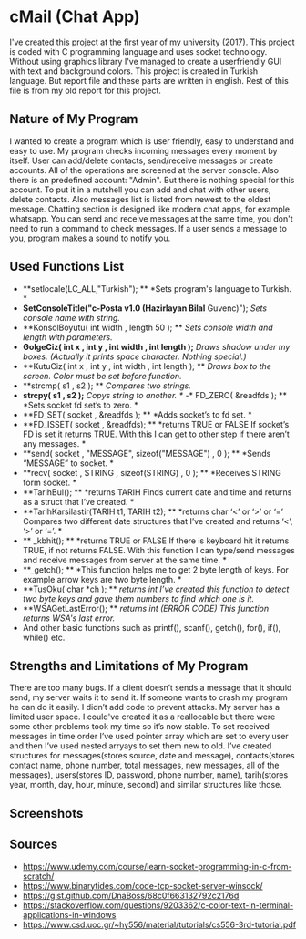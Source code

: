 # cMail (Chat App)
I've created this project at the first year of my university (2017). This project is coded with C programming language and uses socket technology. Without using graphics library I've managed to create a userfriendly GUI with text and background colors. This project is created in Turkish language. But report file and these parts are written in english. Rest of this file is from my old report for this project. 

## Nature of My Program 
I wanted to create a program which is user friendly, easy to understand and easy to use. My program checks incoming messages every moment by itself. User can add/delete contacts, send/receive messages or create accounts.
All of the operations are screened at the server console. Also there is an predefined account: "Admin". But there is nothing special for this account.
To put it in a nutshell you can add and chat with other users, delete contacts. Also messages list is listed from newest to the oldest message.
Chatting section is designed like modern chat apps, for example whatsapp.
You can send and receive messages at the same time, you don't need to run a command to check messages. 
If a user sends a message to you, program makes a sound to notify you.

## Used Functions List
 - **setlocale(LC_ALL,"Turkish"); **
 *Sets program's language to Turkish. *
 - **SetConsoleTitle("c-Posta v1.0 (Hazirlayan Bilal** Guvenc)"); 
*Sets console name with string.*
 - **KonsolBoyutu( int width , length 50 );  **
*Sets console width and length with parameters.*
 - **GolgeCiz( int x , int y , int width , int length );**
 *Draws shadow under my boxes. (Actually it prints space character. Nothing special.)*
 - **KutuCiz( int x , int y , int width , int length ); **
 *Draws box to the screen. Color must be set before function.*
 - **strcmp( s1 , s2 ); **
 *Compares two strings.*
 - **strcpy( s1 , s2 );**
 *Copys string to another. *
 -** FD_ZERO( &readfds ); **
 *Sets socket fd set’s to zero. *
 - **FD_SET( socket , &readfds ); **
 *Adds socket’s to fd set. *
 - **FD_ISSET( socket , &readfds); **
 *returns TRUE or FALSE If socket’s FD is set it returns TRUE. With this I can get to other step if there aren’t any messages. *
 - **send( socket , "MESSAGE", sizeof("MESSAGE") , 0 ); **
 *Sends “MESSAGE” to socket. *
 - **recv( socket , STRING , sizeof(STRING) , 0 ); **
 *Receives STRING form socket. *
 - **TarihBul(); **
 *returns TARIH Finds current date and time and returns as a struct that I’ve created. *
 - **TarihKarsilastir(TARIH t1, TARIH t2); **
 *returns char ‘<’ or ‘>’ or ‘=’ Compares two different date structures that I’ve created and returns ‘<’, ‘>’ or ‘=’. *
 - ** \_kbhit(); **
 *returns TRUE or FALSE If there is keyboard hit it returns TRUE, if not returns FALSE. With this function I can type/send messages and receive messages from server at the same time. *
 - **\_getch(); **
 *This function helps me to get 2 byte length of keys. For example arrow keys are two byte length. *
 - **TusOku( char \*ch ); **
 *returns int I’ve created this function to detect two byte keys and gave them numbers to find which one is it.*
 - **WSAGetLastError(); **
 *returns int (ERROR CODE) This function returns WSA's last error.*
 - And other basic functions such as printf(), scanf(), getch(), for(), if(), while() etc.

## Strengths and Limitations of My Program 
There are too many bugs. If a client doesn’t sends a message that it should send, my server waits it to send it. If someone wants to crash my program he can do it easily. I didn’t add code to prevent attacks. My server has a limited user space. I could've created it as a reallocable but there were some other problems took my time so it’s now stable. To set received messages in time order I’ve used pointer array which are set to every user and then I’ve used nested arryays to set them new to old. I’ve created structures for messages(stores source, date and message), contacts(stores contact name, phone number, total messages, new messages, all of the messages), users(stores ID, password, phone number, name), tarih(stores year, month, day, hour, minute, second) and similar structures like those.

## Screenshots

## Sources
- https://www.udemy.com/course/learn-socket-programming-in-c-from-scratch/
- https://www.binarytides.com/code-tcp-socket-server-winsock/
- https://gist.github.com/DnaBoss/68c0f663132792c2176d
- https://stackoverflow.com/questions/9203362/c-color-text-in-terminal-applications-in-windows
- https://www.csd.uoc.gr/~hy556/material/tutorials/cs556-3rd-tutorial.pdf






